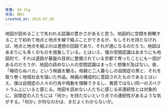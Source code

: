```yaml
---
体重: 58.1kg
天気: 晴れ
created_at: 2024-07-28
---
```


地図が読めることで失われる認識の豊かさがあると思う。地図的に空間を俯瞰することで初めて地点と地点を線で結ぶことができるが、もしそれを持たなければ、地点と地点を結ぶのは連想の回路であり、それが道になるのだろう。地図はあまりにも多くのものを捨象している。とはいえ、僕の空間認識はあまりにも地図的で、それは道路が碁盤の目状に整備されている京都で育ったことにも一因があるのだろうが、地図の読めない人の空間認識はまったく想像が及ばない。夜、「梅切らぬバカ」という映画を観る。母親と二人暮らしの自閉症の男と、それを取り巻く地域社会を描いた作品。映画の構成的に意図されたものであるとはいえ、僕は自閉症の人々の行為や情動を理解できるし、異質ではない同一のスペクトラム上にいると感じる。地図を読めない人たちに感じる非連続性とは対象的に、自閉症の人たちには「何か」を持たないという点での連続性があるような気がする。「何か」が何なのかは、まだよくわからないが。
